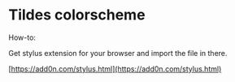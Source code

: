 # Tildes colorscheme

How-to:

Get stylus extension for your browser and import the file in there.

[https://add0n.com/stylus.html](https://add0n.com/stylus.html)